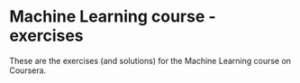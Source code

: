 Machine Learning course - exercises 
===

These are the exercises (and solutions) for the Machine Learning course on Coursera. 
